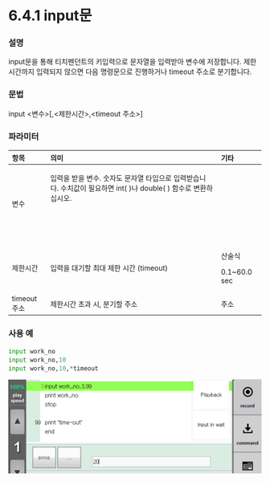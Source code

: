 # 6.4.1 input문

### 설명

input문을 통해 티치펜던트의 키입력으로 문자열을 입력받아 변수에 저장합니다. 제한시간까지 입력되지 않으면 다음 명령문으로 진행하거나 timeout 주소로 분기합니다.

### 문법

input &lt;변수&gt;\[,&lt;제한시간&gt;,&lt;timeout 주소&gt;\]



### 파라미터

<table>
  <thead>
    <tr>
      <th style="text-align:left">&#xD56D;&#xBAA9;</th>
      <th style="text-align:left">&#xC758;&#xBBF8;</th>
      <th style="text-align:left">&#xAE30;&#xD0C0;</th>
    </tr>
  </thead>
  <tbody>
    <tr>
      <td style="text-align:left">&#xBCC0;&#xC218;</td>
      <td style="text-align:left">
        <p>&#xC785;&#xB825;&#xC744; &#xBC1B;&#xC744; &#xBCC0;&#xC218;. &#xC22B;&#xC790;&#xB3C4;
          &#xBB38;&#xC790;&#xC5F4; &#xD0C0;&#xC785;&#xC73C;&#xB85C; &#xC785;&#xB825;&#xBC1B;&#xC2B5;&#xB2C8;&#xB2E4;.
          &#xC218;&#xCE58;&#xAC12;&#xC774; &#xD544;&#xC694;&#xD558;&#xBA74; int(
          )&#xB098; double( ) &#xD568;&#xC218;&#xB85C; &#xBCC0;&#xD658;&#xD558;&#xC2ED;&#xC2DC;&#xC624;.
          <br
          />
        </p>
        <p>
          <br />
        </p>
        <p>
          <br />
        </p>
      </td>
      <td style="text-align:left"></td>
    </tr>
    <tr>
      <td style="text-align:left">&#xC81C;&#xD55C;&#xC2DC;&#xAC04;</td>
      <td style="text-align:left">&#xC785;&#xB825;&#xC744; &#xB300;&#xAE30;&#xD560; &#xCD5C;&#xB300; &#xC81C;&#xD55C;
        &#xC2DC;&#xAC04; (timeout)</td>
      <td style="text-align:left">
        <p>&#xC0B0;&#xC220;&#xC2DD;
          <br />
        </p>
        <p>0.1~60.0 sec
          <br />
        </p>
      </td>
    </tr>
    <tr>
      <td style="text-align:left">timeout &#xC8FC;&#xC18C;</td>
      <td style="text-align:left">&#xC81C;&#xD55C;&#xC2DC;&#xAC04; &#xCD08;&#xACFC; &#xC2DC;, &#xBD84;&#xAE30;&#xD560;
        &#xC8FC;&#xC18C;</td>
      <td style="text-align:left">&#xC8FC;&#xC18C;</td>
    </tr>
  </tbody>
</table>

### 사용 예

```python
input work_no
input work_no,10
input work_no,10,*timeout
```

![](../../.gitbook/assets/image%20%286%29.png)



